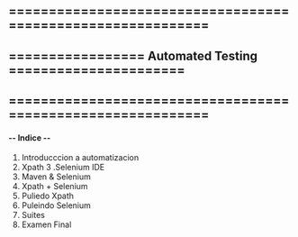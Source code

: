 ## ============================================================
## =================   Automated Testing ======================
## ============================================================

#### -- Indice --

1. Introducccion a automatizacion
2. Xpath
3 .Selenium IDE
4. Maven & Selenium 
5. Xpath + Selenium
6. Puliedo Xpath
7. Puleindo Selenium
8. Suites
9. Examen Final
